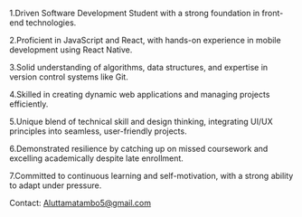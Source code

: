 1.Driven Software Development Student with a strong foundation in front-end technologies.

2.Proficient in JavaScript and React, with hands-on experience in mobile development using React Native.

3.Solid understanding of algorithms, data structures, and expertise in version control systems like Git.

4.Skilled in creating dynamic web applications and managing projects efficiently.

5.Unique blend of technical skill and design thinking, integrating UI/UX principles into seamless, user-friendly projects.

6.Demonstrated resilience by catching up on missed coursework and excelling academically despite late enrollment.

7.Committed to continuous learning and self-motivation, with a strong ability to adapt under pressure.

Contact: Aluttamatambo5@gmail.com
